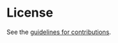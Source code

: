 # License

See the
[guidelines for contributions](https://github.com/anr-bmbf-pivot/draft-lenders-core-coap-dtls-svcb/blob//CONTRIBUTING.md).
